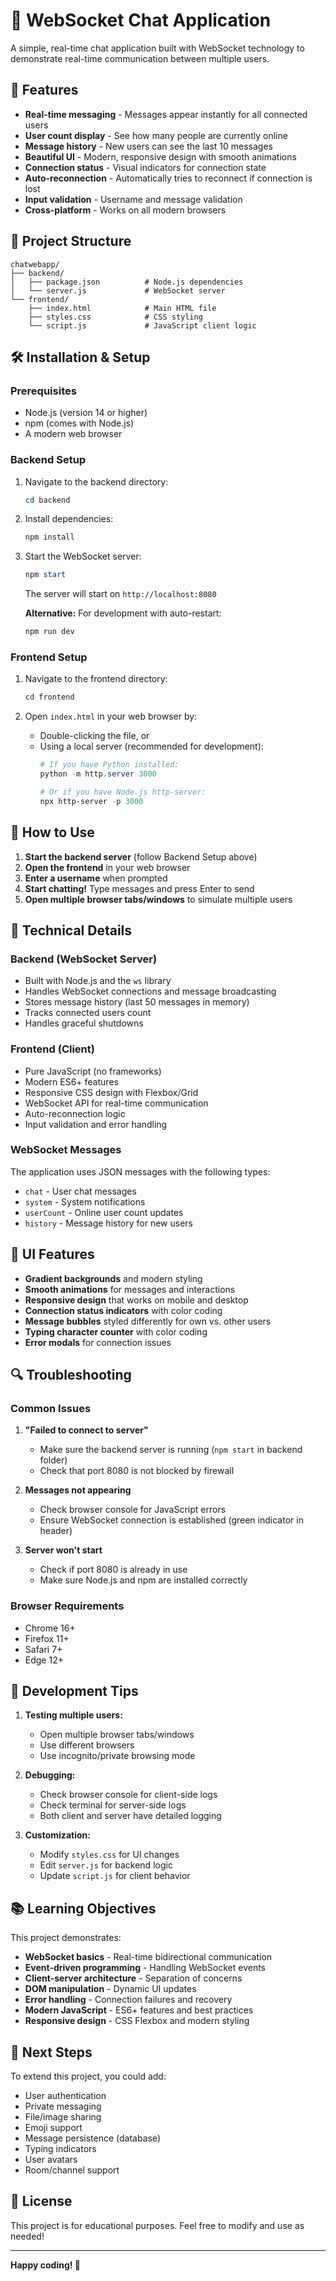 # 💬 WebSocket Chat Application

A simple, real-time chat application built with WebSocket technology to demonstrate real-time communication between multiple users.

## 🚀 Features

- **Real-time messaging** - Messages appear instantly for all connected users
- **User count display** - See how many people are currently online
- **Message history** - New users can see the last 10 messages
- **Beautiful UI** - Modern, responsive design with smooth animations
- **Connection status** - Visual indicators for connection state
- **Auto-reconnection** - Automatically tries to reconnect if connection is lost
- **Input validation** - Username and message validation
- **Cross-platform** - Works on all modern browsers

## 📁 Project Structure

```
chatwebapp/
├── backend/
│   ├── package.json          # Node.js dependencies
│   └── server.js             # WebSocket server
└── frontend/
    ├── index.html            # Main HTML file
    ├── styles.css            # CSS styling
    └── script.js             # JavaScript client logic
```

## 🛠️ Installation & Setup

### Prerequisites
- Node.js (version 14 or higher)
- npm (comes with Node.js)
- A modern web browser

### Backend Setup

1. Navigate to the backend directory:
   ```powershell
   cd backend
   ```

2. Install dependencies:
   ```powershell
   npm install
   ```

3. Start the WebSocket server:
   ```powershell
   npm start
   ```

   The server will start on `http://localhost:8080`

   **Alternative:** For development with auto-restart:
   ```powershell
   npm run dev
   ```

### Frontend Setup

1. Navigate to the frontend directory:
   ```powershell
   cd frontend
   ```

2. Open `index.html` in your web browser by:
   - Double-clicking the file, or
   - Using a local server (recommended for development):
     ```powershell
     # If you have Python installed:
     python -m http.server 3000
     
     # Or if you have Node.js http-server:
     npx http-server -p 3000
     ```

## 🎯 How to Use

1. **Start the backend server** (follow Backend Setup above)
2. **Open the frontend** in your web browser
3. **Enter a username** when prompted
4. **Start chatting!** Type messages and press Enter to send
5. **Open multiple browser tabs/windows** to simulate multiple users

## 🔧 Technical Details

### Backend (WebSocket Server)
- Built with Node.js and the `ws` library
- Handles WebSocket connections and message broadcasting
- Stores message history (last 50 messages in memory)
- Tracks connected users count
- Handles graceful shutdowns

### Frontend (Client)
- Pure JavaScript (no frameworks)
- Modern ES6+ features
- Responsive CSS design with Flexbox/Grid
- WebSocket API for real-time communication
- Auto-reconnection logic
- Input validation and error handling

### WebSocket Messages
The application uses JSON messages with the following types:
- `chat` - User chat messages
- `system` - System notifications
- `userCount` - Online user count updates
- `history` - Message history for new users

## 🎨 UI Features

- **Gradient backgrounds** and modern styling
- **Smooth animations** for messages and interactions
- **Responsive design** that works on mobile and desktop
- **Connection status indicators** with color coding
- **Message bubbles** styled differently for own vs. other users
- **Typing character counter** with color coding
- **Error modals** for connection issues

## 🔍 Troubleshooting

### Common Issues

1. **"Failed to connect to server"**
   - Make sure the backend server is running (`npm start` in backend folder)
   - Check that port 8080 is not blocked by firewall

2. **Messages not appearing**
   - Check browser console for JavaScript errors
   - Ensure WebSocket connection is established (green indicator in header)

3. **Server won't start**
   - Check if port 8080 is already in use
   - Make sure Node.js and npm are installed correctly

### Browser Requirements
- Chrome 16+
- Firefox 11+
- Safari 7+
- Edge 12+

## 🔧 Development Tips

1. **Testing multiple users:**
   - Open multiple browser tabs/windows
   - Use different browsers
   - Use incognito/private browsing mode

2. **Debugging:**
   - Check browser console for client-side logs
   - Check terminal for server-side logs
   - Both client and server have detailed logging

3. **Customization:**
   - Modify `styles.css` for UI changes
   - Edit `server.js` for backend logic
   - Update `script.js` for client behavior

## 📚 Learning Objectives

This project demonstrates:
- **WebSocket basics** - Real-time bidirectional communication
- **Event-driven programming** - Handling WebSocket events
- **Client-server architecture** - Separation of concerns
- **DOM manipulation** - Dynamic UI updates
- **Error handling** - Connection failures and recovery
- **Modern JavaScript** - ES6+ features and best practices
- **Responsive design** - CSS Flexbox and modern styling

## 🚀 Next Steps

To extend this project, you could add:
- User authentication
- Private messaging
- File/image sharing
- Emoji support
- Message persistence (database)
- Typing indicators
- User avatars
- Room/channel support

## 📄 License

This project is for educational purposes. Feel free to modify and use as needed!

---

**Happy coding! 🎉**
